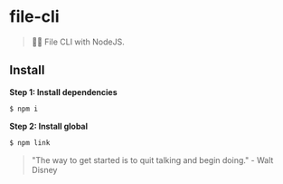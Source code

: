 # file-cli

> 📁🌱 File CLI with NodeJS.

## Install

**Step 1: Install dependencies**

```js
$ npm i
```

**Step 2: Install global**

```js
$ npm link
```


<!-- INSPIRATIONAL_QUOTE_START -->
> "The way to get started is to quit talking and begin doing." - Walt Disney
<!-- INSPIRATIONAL_QUOTE_END -->
